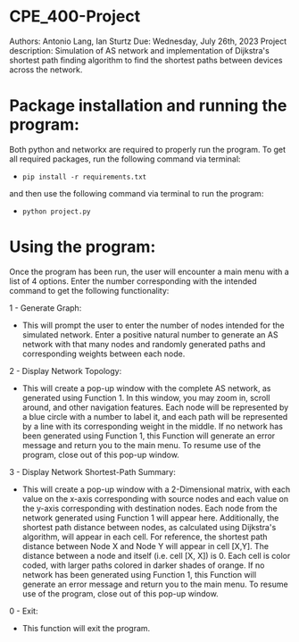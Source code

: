# CPE_400-Project

Authors: Antonio Lang, Ian Sturtz
Due: Wednesday, July 26th, 2023
Project description: Simulation of AS network and implementation of Dijkstra's shortest path finding algorithm
to find the shortest paths between devices across the network.

# Package installation and running the program:

Both python and networkx are required to properly run the program. To get all required packages, run the following command via terminal:

* `pip install -r requirements.txt`

and then use the following command via terminal to run the program:

* `python project.py`

# Using the program:

Once the program has been run, the user will encounter a main menu with a list of 4 options. Enter the number corresponding
with the intended command to get the following functionality:

1 - Generate Graph:
 - This will prompt the user to enter the number of nodes intended for the simulated network. Enter a positive natural number to generate an AS network with that many nodes and randomly generated paths and corresponding weights between each node.

2 - Display Network Topology:
 - This will create a pop-up window with the complete AS network, as generated using Function 1. In this window, you may zoom in, scroll around, and other navigation features. Each node will be represented by a blue circle with a number to label it, and each path will be represented by a line with its corresponding weight in the middle. If no network has been generated using Function 1, this Function will generate an error message and return you to the main menu. To resume use of the program, close out of this pop-up window.

3 - Display Network Shortest-Path Summary:
 - This will create a pop-up window with a 2-Dimensional matrix, with each value on the x-axis corresponding with source nodes and each value on the y-axis corresponding with destination nodes. Each node from the network generated using Function 1 will appear here. Additionally, the shortest path distance between nodes, as calculated using Dijkstra's algorithm, will appear in each cell. For reference, the shortest path distance between Node X and Node Y will appear in cell [X,Y]. The distance between a node and itself (i.e. cell [X, X]) is 0. Each cell is color coded, with larger paths colored in darker shades of orange. If no network has been generated using Function 1, this Function will generate an error message and return you to the main menu. To resume use of the program, close out of this pop-up window.

0 - Exit:
 - This function will exit the program.